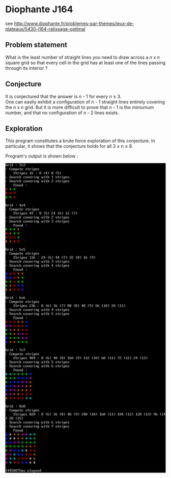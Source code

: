 ﻿# Diophante J164
see http://www.diophante.fr/problemes-par-themes/jeux-de-plateaux/5430-j164-ratissage-optimal

## Problem statement
What is the least number of straight lines you need to draw across a *n* x *n* square grid so that every cell in the grid has at least one of the lines passing through its interior ?  

## Conjecture
It is conjectured that the answer is *n* - 1 for every *n* ≥ 3.  
One can easliy exhibit a configuration of *n* - 1 straight lines entirely covering the *n* x *n* grid. But it is more difficult to prove that *n* - 1 is the miniumum number, and that no configuration of *n* - 2  lines exists.

## Exploration
This program constitutes a brute force exploration of this conjecture. In particular, it shows that the conjecture holds for all 3 ≤ n ≤ 8.

Program's output is shown below :

![Console output](J164.output.png)
